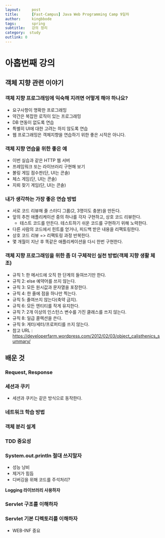 ```yaml
---
layout:     post
title:      [Fast-Campus] Java Web Programming Camp 9일차
author:     kingbbode
tags:       spring
subtitle:   강의 정리
category:  study
outlink: 0
---
```


아홉번째 강의
=============

객체 지향 관련 이야기
---------------------

### 객체 지향 프로그래밍에 익숙해 지려면 어떻게 해야 하나요?

-	요구사항이 명확한 프로그래밍
-	약간은 복잡한 로직이 있는 프로그래밍
-	DB 연동이 없도록 연습
-	특별히 UI에 대한 고려는 하지 않도록 연습
-	웹 프로그래밍은 객체지향을 연습하기 위한 좋은 시작은 아니다.

### 객체 지향 연습을 위한 좋은 예

-	이번 실습과 같은 HTTP 웹 서버
-	프레임워크 또는 라이브러리 구현해 보기
-	볼링 게임 점수판(단, UI는 콘솔)
-	체스 게임(단, UI는 콘솔)
-	지뢰 찾기 게임(단, UI는 콘솔)

### 내가 생각하는 가장 좋은 연습 방법

-	서로 코드 리뷰해 줄 스터디 그룹(2, 3명이도 충분)을 만든다.
-	앞의 추천 애플리케이션 중의 하나를 각자 구현하고, 상호 코드 리뷰한다.
	-	테스트 코드를 만든다. 테스트하기 쉬운 코드를 구현하기 위해 노력한다.
-	다른 사람의 코드에서 힌트를 얻거나, 피드백 받은 내용을 리팩토링한다.
-	상호 코드 리뷰 => 리팩토링 과정 반복한다.
-	몇 개월이 지난 후 똑같은 애플리케이션을 다시 한번 구현한다.

### 객체 지향 프로그래밍을 위한 좀 더 구체적인 실천 방법(객체 지향 생활 체조)

-	규칙 1: 한 메서드에 오직 한 단계의 들여쓰기만 한다.
-	규칙 2: else 예약어를 쓰지 않는다.
-	규칙 3: 모든 원시값과 문자열을 포장한다.
-	규칙 4: 한 줄에 점을 하나만 찍는다.
-	규칙 5: 줄여쓰지 않는다(축약 금지).
-	규칙 6: 모든 엔티티를 작게 유지한다.
-	규칙 7: 2개 이상의 인스턴스 변수를 가진 클래스를 쓰지 않는다.
-	규칙 8: 일급 콜렉션을 쓴다.
-	규칙 9: 게터/세터/프로퍼티를 쓰지 않는다.
-	참고 URL : https://developerfarm.wordpress.com/2012/02/03/object_calisthenics_summary/

배운 것
-------

### Request, Response

### 세션과 쿠키

-	세션과 쿠키는 같은 방식으로 동작한다.

### 네트워크 학습 방법

### 객체 분리 설계

### TDD 중요성

### System.out.println 절대 쓰지말자

-	성능 낭비
-	제거가 힘듬
-	디버깅을 위해 코드를 주석처리?

**Logging 라이브러리 사용하자**

### Servlet 구조를 이해하자

### Servlet 기본 디렉토리를 이해하자

- WEB-INF 중요
